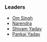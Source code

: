 ### Leaders
* [Om Singh](mailto:om.singh@owasp.org)
* [Narendra](mailto:narendra.nishad@owasp.org)
* [Shivam Yadav](mailto:shivam.yadav@owasp.org)
* [Pankaj Yadav](mailto:pankaj.yadav@owasp.org)


